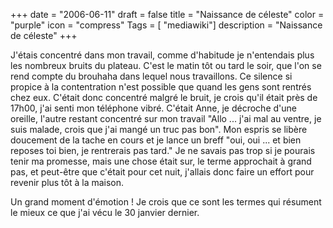 +++
date = "2006-06-11"
draft = false
title = "Naissance de céleste"
color = "purple"
icon = "compress"
Tags = [ "mediawiki"]
description = "Naissance de céleste"
+++

J'étais concentré dans mon travail, comme d'habitude je n'entendais plus
les nombreux bruits du plateau. C'est le matin tôt ou tard le soir, que
l'on se rend compte du brouhaha dans lequel nous travaillons. Ce silence
si propice à la contentration n'est possible que quand les gens sont
rentrés chez eux. C'était donc concentré malgré le bruit, je crois qu'il
était près de 17h00, j'ai senti mon téléphone vibré. C'était Anne, je
décroche d'une oreille, l'autre restant concentré sur mon travail "Allo
... j'ai mal au ventre, je suis malade, crois que j'ai mangé un truc pas
bon". Mon espris se libère doucement de la tache en cours et je lance un
breff "oui, oui ... et bien reposes toi bien, je rentrerais pas tard."
Je ne savais pas trop si je pourais tenir ma promesse, mais une chose
était sur, le terme approchait à grand pas, et peut-être que c'était
pour cet nuit, j'allais donc faire un effort pour revenir plus tôt à la
maison.

Un grand moment d'émotion ! Je crois que ce sont les termes qui résument
le mieux ce que j'ai vécu le 30 janvier dernier.
